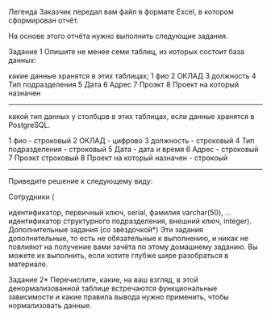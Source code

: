 Легенда
Заказчик передал вам файл в формате Excel, в котором сформирован отчёт.

На основе этого отчёта нужно выполнить следующие задания.

Задание 1
Опишите не менее семи таблиц, из которых состоит база данных:

какие данные хранятся в этих таблицах;
1 фио 
2 ОКЛАД
3 должность
4 Тип подразделения
5 Дата
6 Адрес
7 Проэкт
8 Проект на который назначен

---
какой тип данных у столбцов в этих таблицах, если данные хранятся в PostgreSQL.

1 фио - строковый
2 ОКЛАД - цифрово 
3 должность - строковый
4 Тип подразделения - строковый
5 Дата - дата и время
6 Адрес - строковый
7 Проэкт строковый
8 Проект на который назначен - строкоый

---

Приведите решение к следующему виду:

Сотрудники (

идентификатор, первичный ключ, serial,
фамилия varchar(50),
...
идентификатор структурного подразделения, внешний ключ, integer).
Дополнительные задания (со звёздочкой*)
Эти задания дополнительные, то есть не обязательные к выполнению, и никак не повлияют на получение вами зачёта по этому домашнему заданию. Вы можете их выполнить, если хотите глубже шире разобраться в материале.

Задание 2*
Перечислите, какие, на ваш взгляд, в этой денормализованной таблице встречаются функциональные зависимости и какие правила вывода нужно применить, чтобы нормализовать данные.
